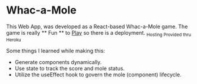 # Whac-a-Mole

This Web App, was developed as a React-based Whac-a-Mole game.
The game is really ** Fun ** to [Play](http://mole-a-whack.herokuapp.com/) so there is a deployment.
<sub>Hosting Provided thru Heroku</sub>

Some things I learned while making this:
- Generate components dynamically.
- Use state to track the score and mole status.
- Utilize the useEffect hook to govern the mole (component) lifecycle.
